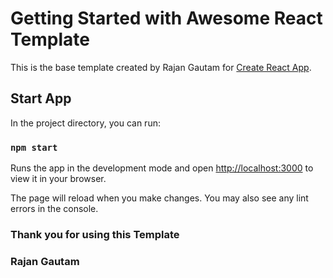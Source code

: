# Getting Started with Awesome React Template

This is the base template created by Rajan Gautam for [Create React App](https://github.com/rgautam320/Awesome-React).

## Start App

In the project directory, you can run:

### `npm start`

Runs the app in the development mode and open [http://localhost:3000](http://localhost:3000) to view it in your browser.

The page will reload when you make changes. You may also see any lint errors in the console.

### Thank you for using this Template

### Rajan Gautam

